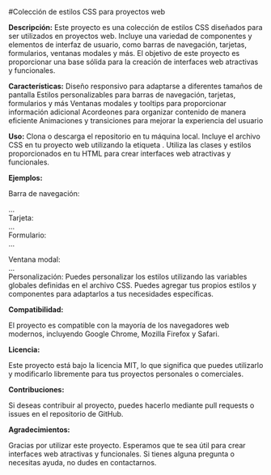 
#Colección de estilos CSS para proyectos web

**Descripción:**
Este proyecto es una colección de estilos CSS diseñados para ser utilizados en proyectos web. Incluye una variedad de componentes y elementos de interfaz de usuario, como barras de navegación, tarjetas, formularios, ventanas modales y más. El objetivo de este proyecto es proporcionar una base sólida para la creación de interfaces web atractivas y funcionales.

**Características:**
Diseño responsivo para adaptarse a diferentes tamaños de pantalla
Estilos personalizables para barras de navegación, tarjetas, formularios y más
Ventanas modales y tooltips para proporcionar información adicional
Acordeones para organizar contenido de manera eficiente
Animaciones y transiciones para mejorar la experiencia del usuario

**Uso:**
Clona o descarga el repositorio en tu máquina local.
Incluye el archivo CSS en tu proyecto web utilizando la etiqueta <link>.
Utiliza las clases y estilos proporcionados en tu HTML para crear interfaces web atractivas y funcionales.

**Ejemplos:**

Barra de navegación: <nav class="navbar">...</nav>
Tarjeta: <div class="card">...</div>
Formulario: <form class="form">...</form>
Ventana modal: <div class="modal">...</div>
Personalización:
Puedes personalizar los estilos utilizando las variables globales definidas en el archivo CSS.
Puedes agregar tus propios estilos y componentes para adaptarlos a tus necesidades específicas.

**Compatibilidad:**

El proyecto es compatible con la mayoría de los navegadores web modernos, incluyendo Google Chrome, Mozilla Firefox y Safari.

**Licencia:**

Este proyecto está bajo la licencia MIT, lo que significa que puedes utilizarlo y modificarlo libremente para tus proyectos personales o comerciales.

**Contribuciones:**

Si deseas contribuir al proyecto, puedes hacerlo mediante pull requests o issues en el repositorio de GitHub.

**Agradecimientos:**

Gracias por utilizar este proyecto. Esperamos que te sea útil para crear interfaces web atractivas y funcionales. Si tienes alguna pregunta o necesitas ayuda, no dudes en contactarnos.

